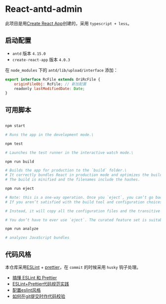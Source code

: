 # React-antd-admin

此项目是用[Create React App](https://create-react-app.dev/)创建的，采用 `typescript + less`。

## 启动配置

- `antd` 版本 `4.15.0`
- `create-react-app` 版本 `4.0.3`

在 `node_modules` 下的 `antd/lib/upload/interface` 添加：

```js
export interface RcFile extends OriRcFile {
    originFileObj: RcFile; // 新加配置
    readonly lastModifiedDate: Date;
}
```

## 可用脚本

```bash

npm start

# Runs the app in the development mode.\

npm test

# Launches the test runner in the interactive watch mode.\

npm run build

# Builds the app for production to the `build` folder.\
# It correctly bundles React in production mode and optimizes the build for the best performance.
# The build is minified and the filenames include the hashes.

npm run eject

# Note: this is a one-way operation. Once you `eject`, you can’t go back!
# If you aren’t satisfied with the build tool and configuration choices, you can `eject` at any time. This command will remove the single build dependency from your project.

# Instead, it will copy all the configuration files and the transitive dependencies (webpack, Babel, ESLint, etc) right into your project so you have full control over them. All of the commands except `eject` will still work, but they will point to the copied scripts so you can tweak them. At this point you’re on your own.

# You don’t have to ever use `eject`. The curated feature set is suitable for small and middle deployments, and you shouldn’t feel obligated to use this feature. However we understand that this tool wouldn’t be useful if you couldn’t customize it when you are ready for it.

npm run analyze

# analyzes JavaScript bundles
```

## 代码风格

本仓库采用[ESLint](https://eslint.org/) + [prettier](https://prettier.io/)，在 `commit` 的时候采用 `husky` 钩子处理。

+ [搞懂 ESLint 和 Prettier](https://zhuanlan.zhihu.com/p/80574300)
+ [ESLint+Prettier代码规范实践](https://www.jianshu.com/p/dd07cca0a48e)
+ [配置eslint风格](https://blog.csdn.net/Snow_GX/article/details/92089358)
+ [如何在git提交时作代码校验](https://blog.csdn.net/qq_29055201/article/details/89248572)
